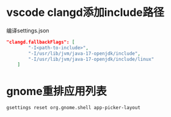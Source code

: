 # vscode clangd添加include路径

编译settings.json

```json
"clangd.fallbackFlags": [
    	"-I<path-to-include>",
        "-I/usr/lib/jvm/java-17-openjdk/include",
        "-I/usr/lib/jvm/java-17-openjdk/include/linux"
    ]
```

# gnome重排应用列表

```bash
gsettings reset org.gnome.shell app-picker-layout
```

